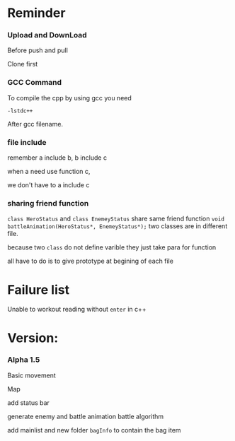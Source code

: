 # Reminder
### Upload and DownLoad
Before push and pull 

Clone first

### GCC Command
To compile the cpp by using gcc you need
```
-lstdc++
```
After gcc filename.

### file include
remember a include b, b include c

when a need use function c,

we don't have to a include c 

### sharing friend function

`class HeroStatus` and `class EnemeyStatus` share same friend function `void battleAnimation(HeroStatus*, EnemeyStatus*);` two classes are in different file.

because two `class` do not define varible they just take para for function

all have to do is to give prototype at begining of each file 

# Failure list
Unable to workout reading without `enter` in c++



# Version:
### Alpha 1.5
Basic movement

Map

add status bar

generate enemy and battle animation battle algorithm

add mainlist and new folder `bagInfo` to contain the bag item